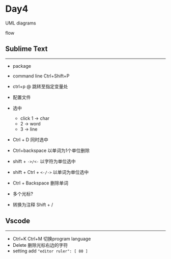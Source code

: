 # Day4

UML diagrams

flow

## Sublime Text

---

* package 
* command line Ctrl+Shift+P
* ctrl+p @ 跳转至指定变量处
* 配置文件
* 选中
  * click 1 -> char
  * 2 -> word
  * 3 -> line

* Ctrl + D 同时选中
* Ctrl+backspace 以单词为1个单位删除
* shift + `->/<-` 以字符为单位选中
* shift + Ctrl + `<-/->` 以单词为单位选中
* Ctrl + Backspace 删除单词
* 多个光标?
* 转换为注释 Shift + /

## Vscode

---

* Ctrl+K Ctrl+M 切换program language
* Delete 删除光标右边的字符
* setting add `"editor ruler": [ 80 ]`